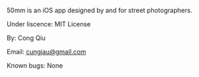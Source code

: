 50mm is an iOS app designed by and for street photographers.

Under liscence: MIT License

By: Cong Qiu 

Email: cungjau@gmail.com

Known bugs: None

